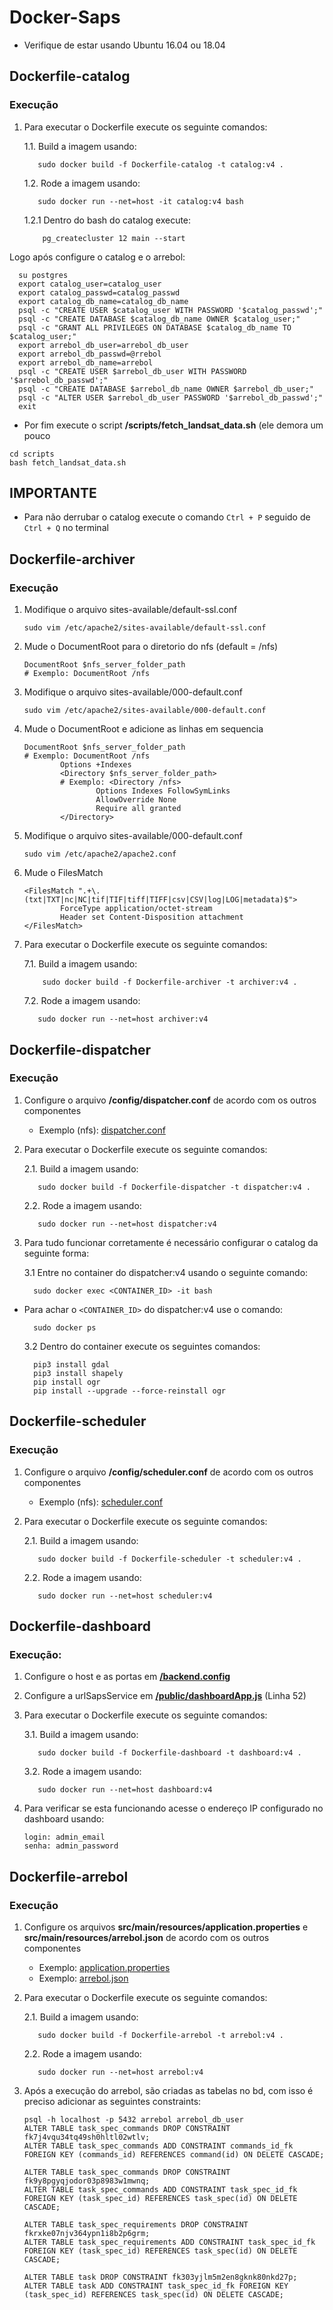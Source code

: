 # Docker-Saps
* Verifique de estar usando Ubuntu 16.04 ou 18.04

## Dockerfile-catalog
### Execução
1. Para executar o Dockerfile execute os seguinte comandos:

     1.1. Build a imagem usando:
     
     
          sudo docker build -f Dockerfile-catalog -t catalog:v4 .
     
     
     1.2. Rode a imagem usando:
     
     
          sudo docker run --net=host -it catalog:v4 bash 
     
     
     1.2.1 Dentro do bash do catalog execute:
     
      
           pg_createcluster 12 main --start
      
      
Logo após configure o catalog e o arrebol:
      
      
      su postgres
      export catalog_user=catalog_user
      export catalog_passwd=catalog_passwd
      export catalog_db_name=catalog_db_name
      psql -c "CREATE USER $catalog_user WITH PASSWORD '$catalog_passwd';"
      psql -c "CREATE DATABASE $catalog_db_name OWNER $catalog_user;"
      psql -c "GRANT ALL PRIVILEGES ON DATABASE $catalog_db_name TO $catalog_user;"
      export arrebol_db_user=arrebol_db_user
      export arrebol_db_passwd=@rrebol
      export arrebol_db_name=arrebol 
      psql -c "CREATE USER $arrebol_db_user WITH PASSWORD '$arrebol_db_passwd';"
      psql -c "CREATE DATABASE $arrebol_db_name OWNER $arrebol_db_user;"
      psql -c "ALTER USER $arrebol_db_user PASSWORD '$arrebol_db_passwd';"
      exit
      
      
* Por fim execute o script **/scripts/fetch_landsat_data.sh** (ele demora um pouco
 
 ```
 cd scripts
 bash fetch_landsat_data.sh
 ```
 
## IMPORTANTE
* Para não derrubar o catalog execute o comando ```Ctrl + P``` seguido de ```Ctrl + Q``` no terminal

## Dockerfile-archiver
### Execução
1. Modifique o arquivo sites-available/default-ssl.conf
   
   ```
   sudo vim /etc/apache2/sites-available/default-ssl.conf
   ```
   
2. Mude o DocumentRoot para o diretorio do nfs (default = /nfs)
   
   ```
   DocumentRoot $nfs_server_folder_path 
   # Exemplo: DocumentRoot /nfs
   ```
   
3. Modifique o arquivo sites-available/000-default.conf
   
   ```
   sudo vim /etc/apache2/sites-available/000-default.conf
   ```
   
4. Mude o DocumentRoot e adicione as linhas em sequencia
   
   ```
   DocumentRoot $nfs_server_folder_path 
   # Exemplo: DocumentRoot /nfs
           Options +Indexes
           <Directory $nfs_server_folder_path>
           # Exemplo: <Directory /nfs>
                   Options Indexes FollowSymLinks
                   AllowOverride None
                   Require all granted
           </Directory>
   ```
   
5. Modifique o arquivo sites-available/000-default.conf
  
   ```
   sudo vim /etc/apache2/apache2.conf
   ```
   
6. Mude o FilesMatch 
   
   ```
   <FilesMatch ".+\.(txt|TXT|nc|NC|tif|TIF|tiff|TIFF|csv|CSV|log|LOG|metadata)$">
           ForceType application/octet-stream
           Header set Content-Disposition attachment
   </FilesMatch>
   ```
   
7. Para executar o Dockerfile execute os seguinte comandos:
 
      7.1. Build a imagem usando:
      
      
           sudo docker build -f Dockerfile-archiver -t archiver:v4 .
      
        
     7.2. Rode a imagem usando:

     
          sudo docker run --net=host archiver:v4
     
        
## Dockerfile-dispatcher
### Execução
1. Configure o arquivo **/config/dispatcher.conf** de acordo com os outros componentes
   * Exemplo (nfs): [dispatcher.conf](./confs/dispatcher/clean/dispatcher.conf) 
   
2. Para executar o Dockerfile execute os seguinte comandos:

     2.1. Build a imagem usando:
     
     
          sudo docker build -f Dockerfile-dispatcher -t dispatcher:v4 .
     
        
     2.2. Rode a imagem usando:
     
     
          sudo docker run --net=host dispatcher:v4
          
          
 3. Para tudo funcionar corretamente é necessário configurar o catalog da seguinte forma:

      3.1 Entre no container do dispatcher:v4 usando o seguinte comando:
 
 
          sudo docker exec <CONTAINER_ID> -it bash
  
  * Para achar o ``` <CONTAINER_ID> ``` do dispatcher:v4 use o comando: 
          
          
          sudo docker ps
    
    
      3.2 Dentro do container execute os seguintes comandos:
 
 
          pip3 install gdal
          pip3 install shapely
          pip install ogr
          pip install --upgrade --force-reinstall ogr
           
           
        
## Dockerfile-scheduler
### Execução
1. Configure o arquivo **/config/scheduler.conf** de acordo com os outros componentes
   * Exemplo (nfs): [scheduler.conf](./confs/scheduler/clean/scheduler.conf) 
   
2. Para executar o Dockerfile execute os seguinte comandos:

     2.1. Build a imagem usando:
     
     
          sudo docker build -f Dockerfile-scheduler -t scheduler:v4 .
     
        
     2.2. Rode a imagem usando:
     
     
          sudo docker run --net=host scheduler:v4
     
        
## Dockerfile-dashboard
### Execução:
1. Configure o host e as portas em [**/backend.config**](./confs/dashboard/clean/backend.config)

2. Configure a urlSapsService em [**/public/dashboardApp.js**](./confs/dashboard/clean/dashboardApp.js) (Linha 52)

3. Para executar o Dockerfile execute os seguinte comandos:

     3.1. Build a imagem usando:
     
     
          sudo docker build -f Dockerfile-dashboard -t dashboard:v4 .
     
        
     3.2. Rode a imagem usando:
     
     
          sudo docker run --net=host dashboard:v4
     
        
4. Para verificar se esta funcionando acesse o endereço IP configurado no dashboard usando:
   
   ```
   login: admin_email
   senha: admin_password
   ```
   
## Dockerfile-arrebol
### Execução
1. Configure os arquivos **src/main/resources/application.properties** e **src/main/resources/arrebol.json** de acordo com os outros componentes
   * Exemplo: [application.properties](./confs/arrebol/clean/application.properties) 
   * Exemplo: [arrebol.json](./confs/arrebol/clean/arrebol.json)
   
2. Para executar o Dockerfile execute os seguinte comandos:
 
     2.1. Build a imagem usando:
     
     
          sudo docker build -f Dockerfile-arrebol -t arrebol:v4 .
     
        
     2.2. Rode a imagem usando:
     
     
          sudo docker run --net=host arrebol:v4
     
        
3. Após a execução do arrebol, são criadas as tabelas no bd, com isso é preciso adicionar as seguintes constraints:
   
   ```
   psql -h localhost -p 5432 arrebol arrebol_db_user
   ALTER TABLE task_spec_commands DROP CONSTRAINT fk7j4vqu34tq49sh0hltl02wtlv;
   ALTER TABLE task_spec_commands ADD CONSTRAINT commands_id_fk FOREIGN KEY (commands_id) REFERENCES command(id) ON DELETE CASCADE;

   ALTER TABLE task_spec_commands DROP CONSTRAINT fk9y8pgyqjodor03p8983w1mwnq;
   ALTER TABLE task_spec_commands ADD CONSTRAINT task_spec_id_fk FOREIGN KEY (task_spec_id) REFERENCES task_spec(id) ON DELETE CASCADE;

   ALTER TABLE task_spec_requirements DROP CONSTRAINT fkrxke07njv364ypn1i8b2p6grm;
   ALTER TABLE task_spec_requirements ADD CONSTRAINT task_spec_id_fk FOREIGN KEY (task_spec_id) REFERENCES task_spec(id) ON DELETE CASCADE;

   ALTER TABLE task DROP CONSTRAINT fk303yjlm5m2en8gknk80nkd27p; 
   ALTER TABLE task ADD CONSTRAINT task_spec_id_fk FOREIGN KEY (task_spec_id) REFERENCES task_spec(id) ON DELETE CASCADE;
   ```
   
